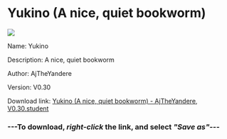 # Yukino (A nice, quiet bookworm)

<img src = "https://raw.githubusercontent.com/Arbiter1223/Daigaku-Gurashi-Custom-Students/master/Students/Files/Yukino%20(A%20nice%2C%20quiet%20bookworm).png">

Name: Yukino

Description: A nice, quiet bookworm

Author: AjTheYandere

Version: V0.30

Download link: <a href="https://raw.githubusercontent.com/Arbiter1223/Daigaku-Gurashi-Custom-Students/master/Students/Files/Yukino%20(A%20nice%2C%20quiet%20bookworm)%20-%20AjTheYandere%2C%20V0.30.student">Yukino (A nice, quiet bookworm) - AjTheYandere, V0.30.student</a>

### ---**To download, _right-click_ the link, and select _"Save as"_**---
